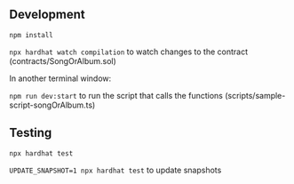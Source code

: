 ## Development

`npm install`

`npx hardhat watch compilation` to watch changes to the contract (contracts/SongOrAlbum.sol)

In another terminal window:

`npm run dev:start` to run the script that calls the functions (scripts/sample-script-songOrAlbum.ts)

## Testing

`npx hardhat test`

`UPDATE_SNAPSHOT=1 npx hardhat test` to update snapshots
